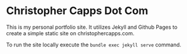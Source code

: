 # Christopher Capps Dot Com

This is my personal portfolio site. It utilizes Jekyll and Github Pages to create a simple static site on christophercapps.com.

To run the site locally execute the `bundle exec jekyll serve` command.